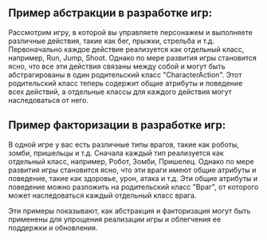 ## Пример абстракции в разработке игр:

Рассмотрим игру, в которой вы управляете персонажем и выполняете различные действия, такие как бег, прыжки, стрельба и т.д. Первоначально каждое действие реализуется как отдельный класс, например, Run, Jump, Shoot. Однако по мере развития игры становится ясно, что все эти действия связаны между собой и могут быть абстрагированы в один родительский класс "CharacterAction". Этот родительский класс теперь содержит общие атрибуты и поведение всех действий, а отдельные классы для каждого действия могут наследоваться от него.

## Пример факторизации в разработке игр:

В одной игре у вас есть различные типы врагов, такие как роботы, зомби, пришельцы и т.д. Сначала каждый тип реализуется как отдельный класс, например, Робот, Зомби, Пришелец. Однако по мере развития игры становится ясно, что эти враги имеют общие атрибуты и поведение, такие как здоровье, урон, атака и т.д. Эти общие атрибуты и поведение можно разложить на родительский класс "Враг", от которого может наследоваться каждый отдельный класс врага.

Эти примеры показывают, как абстракция и факторизация могут быть применены для упрощения реализации игры и облегчения ее поддержки и обновления.